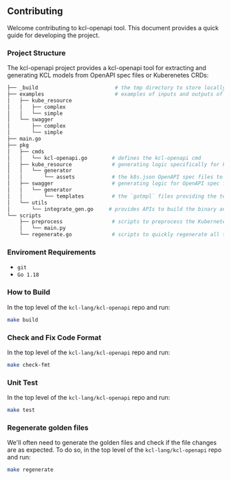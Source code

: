 ## Contributing

Welcome contributing to kcl-openapi tool. This document provides a quick guide for developing the project.

### Project Structure

The kcl-openapi project provides a kcl-openapi tool for extracting and generating KCL models from OpenAPI spec files or Kuberenetes CRDs:

```sh
├── _build                         # the tmp directory to store locally built binaries
├── examples                       # examples of inputs and outputs of the kcl-openapi tool. The examples will also be used as test cases for e2e tests
│   ├── kube_resource
│   │   ├── complex
│   │   └── simple
│   └── swagger
│       ├── complex
│       └── simple
├── main.go
├── pkg
│   ├── cmds
│   │   └── kcl-openapi.go        # defines the kcl-openapi cmd
│   ├── kube_resource             # generating logic specifically for kube_resources(CRDs). The CRD will first be transfered to a corresponding OpenAPI spec, then be processed as a normal OpenAPI spec file
│   │   └── generator
│   │       └── assets            # the k8s.json OpenAPI spec files to used in CRD generating
│   ├── swagger                   # generating logic for OpenAPI spec files
│   │   └── generator
│   │       └── templates         # the `gotmpl` files providing the templates for generating KCL files
│   └── utils
│       └── integrate_gen.go     # provides APIs to build the binary and generate/check all the golden files using the binary
└── scripts
    ├── preprocess                # scripts to preprocess the Kubernetes OpenAPI spec before generating the KCL models from it. ref: generate_from_k8s_spec.md
    │   └── main.py
    └── regenerate.go             # scripts to quickly regenerate all the golden files
```

### Enviroment Requirements

- `git`
- `Go 1.18`

### How to Build

In the top level of the `kcl-lang/kcl-openapi` repo and run:

```sh
make build
```

### Check and Fix Code Format

In the top level of the `kcl-lang/kcl-openapi` repo and run:

```sh
make check-fmt
```

### Unit Test

In the top level of the `kcl-lang/kcl-openapi` repo and run:

```sh
make test
```

### Regenerate golden files

We'll often need to generate the golden files and check if the file changes are as expected. To do so, in the top level of the `kcl-lang/kcl-openapi` repo and run:

```sh
make regenerate
```